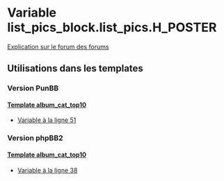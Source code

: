 # Variable list_pics_block.list_pics.H_POSTER
[Explication sur le forum des forums](http://forum.forumactif.com/t294113-listing-des-variables#list_pics_block.list_pics.H_POSTER)
## Utilisations dans les templates
### Version PunBB
#### [Template album_cat_top10](punbb/album_cat_top10.md)
* [Variable à la ligne 51](../punbb/album_cat_top10.tpl#L51)
### Version phpBB2
#### [Template album_cat_top10](subsilver/album_cat_top10.md)
* [Variable à la ligne 38](../subsilver/album_cat_top10.tpl#L38)
